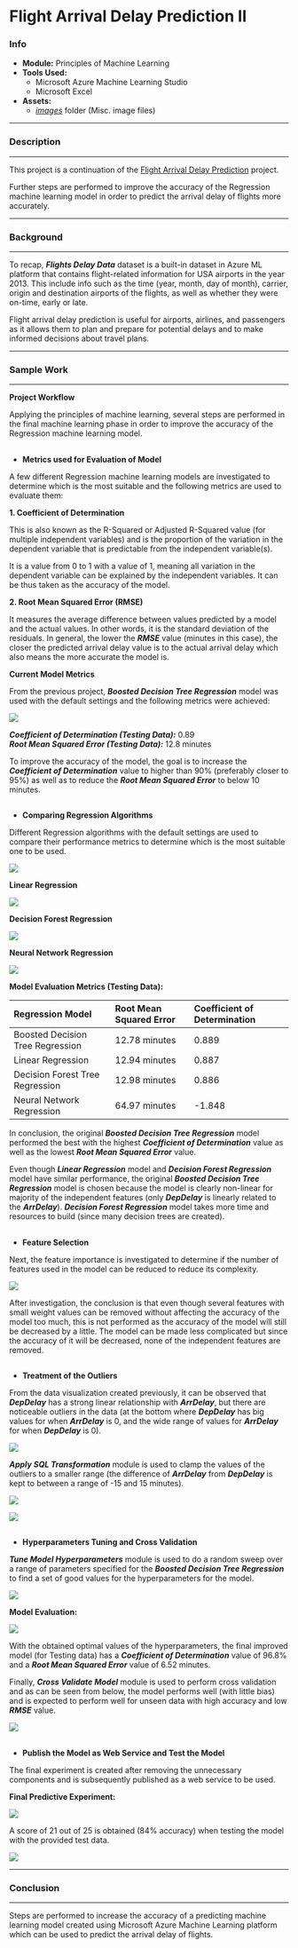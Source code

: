 # Flight Arrival Delay Prediction II

### Info
- **Module:** Principles of Machine Learning
- **Tools Used:**
  - Microsoft Azure Machine Learning Studio
  - Microsoft Excel
- **Assets:**
  - [_images_](./images) folder (Misc. image files)

---
### Description  
----
This project is a continuation of the [Flight Arrival Delay Prediction](https://github.com/Cydol/DS-Project3) project.

Further steps are performed to improve the accuracy of the Regression machine learning model in order to predict the arrival delay of flights more accurately.

---
### Background
---
To recap, ***Flights Delay Data*** dataset is a built-in dataset in Azure ML platform that contains flight-related information for USA airports in the year 2013. This include info such as the time (year, month, day of month), carrier, origin and destination airports of the flights, as well as whether they were on-time, early or late. 

Flight arrival delay prediction is useful for airports, airlines, and passengers as it allows them to plan and prepare for potential delays and to make informed decisions about travel plans.

---
### Sample Work
---
**Project Workflow**  

Applying the principles of machine learning, several steps are performed in the final machine learning phase in order to improve the accuracy of the Regression machine learning model.

##
- **Metrics used for Evaluation of Model**

A few different Regression machine learning models are investigated to determine which is the most suitable and the following metrics are used to evaluate them:

**1. Coefficient of Determination**

This is also known as the R-Squared or Adjusted R-Squared value (for multiple independent
variables) and is the proportion of the variation in the dependent variable that is predictable
from the independent variable(s).

It is a value from 0 to 1 with a value of 1, meaning all variation in the dependent variable can
be explained by the independent variables. It can be thus taken as the accuracy of the model.

**2. Root Mean Squared Error (RMSE)**

It measures the average difference between values predicted by a model and the actual values.
In other words, it is the standard deviation of the residuals. In general, the lower the ***RMSE***
value (minutes in this case), the closer the predicted arrival delay value is to the actual arrival
delay which also means the more accurate the model is.

**Current Model Metrics**

From the previous project, ***Boosted Decision Tree Regression*** model was used with the default settings and the following metrics were achieved:

![](./images/metrics-1.PNG)

***Coefficient of Determination (Testing Data):*** 0.89  
***Root Mean Squared Error (Testing Data):*** 12.8 minutes

To improve the accuracy of the model, the goal is to increase the ***Coefficient of Determination*** value to higher than 90% (preferably closer to 95%) as well as to reduce the ***Root Mean Squared Error*** to below 10 minutes.

##
- **Comparing Regression Algorithms**

Different Regression algorithms with the default settings are used to compare their performance
metrics to determine which is the most suitable one to be used.

![](./images/differentModels.PNG)

**Linear Regression**

![](./images/metrics-2.PNG)

**Decision Forest Regression**

![](./images/metrics-3.PNG)

**Neural Network Regression**

![](./images/metrics-4.PNG)

**Model Evaluation Metrics (Testing Data):**

| **Regression Model**    | **Root Mean Squared Error** | **Coefficient of Determination** |
| :---   |  :---  | :---  |
| Boosted Decision Tree Regression | 12.78 minutes | 0.889 |
| Linear Regression | 12.94 minutes | 0.887 |
| Decision Forest Tree Regression | 12.98 minutes | 0.886 |
| Neural Network Regression | 64.97 minutes | -1.848 |

In conclusion, the original ***Boosted Decision Tree Regression*** model performed the best with the highest ***Coefficient of Determination*** value as well as the lowest ***Root Mean Squared Error*** value.

Even though ***Linear Regression*** model and ***Decision Forest Regression*** model have similar
performance, the original ***Boosted Decision Tree Regression*** model is chosen because the model is clearly non-linear for majority of the independent features (only ***DepDelay*** is linearly related to the ***ArrDelay***). ***Decision Forest Regression*** model takes more time and resources to build (since many decision trees are created).

##
- **Feature Selection**

Next, the feature importance is investigated to determine if the number of features used in the model can be reduced to reduce its complexity.

![](./images/feature.PNG)

After investigation, the conclusion is that even though several features with small weight values can be removed without affecting the accuracy of the model too much, this is not performed as the accuracy of the model will still be decreased by a little. The model can be made less complicated but since the accuracy of it will be decreased, none of the independent features are removed.

##
- **Treatment of the Outliers**

From the data visualization created previously, it can be observed that ***DepDelay*** has a strong linear relationship with ***ArrDelay***, but there are noticeable outliers in the data (at the bottom where ***DepDelay*** has big values for when ***ArrDelay*** is 0, and the wide range of values for ***ArrDelay*** for when ***DepDelay*** is 0).

![](./images/plot.PNG)

***Apply SQL Transformation*** module is used to clamp the values of the outliers to a smaller range (the difference of ***ArrDelay*** from ***DepDelay*** is kept to between a range of -15 and 15 minutes).

![](./images/outlierHandling.PNG)

![](./images/sqlCode.PNG)

##
- **Hyperparameters Tuning and Cross Validation**

***Tune Model Hyperparameters*** module is used to do a random sweep over a range of parameters
specified for the ***Boosted Decision Tree Regression*** to find a set of good values for the
hyperparameters for the model.

![](./images/tuning.PNG)

**Model Evaluation:**

![](./images/evaluationFinal.PNG)

With the obtained optimal values of the hyperparameters, the final improved model (for Testing data) has a ***Coefficient of Determination*** value of 96.8% and a ***Root Mean Squared Error*** value of 6.52 minutes.

Finally, ***Cross Validate Model*** module is used to perform cross validation and as can be seen from below, the model performs well (with little bias) and is expected to perform well for unseen data with high accuracy and low ***RMSE*** value.

![](./images/crossValidation.PNG)

##
- **Publish the Model as Web Service and Test the Model**

The final experiment is created after removing the unnecessary components and is subsequently
published as a web service to be used.

**Final Predictive Experiment:**

![](./images/finalPredictive.PNG)

A score of 21 out of 25 is obtained (84% accuracy) when testing the model with the provided test data.

![](./images/testing.PNG)

---
### Conclusion
---
Steps are performed to increase the accuracy of a predicting machine learning model created using Microsoft Azure Machine Learning platform which can be used to predict the arrival delay of flights.